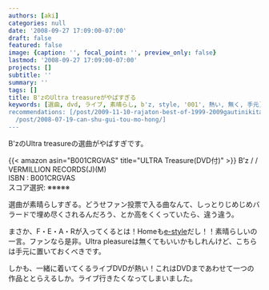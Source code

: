 ```yaml
---
authors: [aki]
categories: null
date: '2008-09-27 17:09:00-07:00'
draft: false
featured: false
image: {caption: '', focal_point: '', preview_only: false}
lastmod: '2008-09-27 17:09:00-07:00'
projects: []
subtitle: ''
summary: ''
tags: []
title: B'zのUltra treasureがやばすぎる
keywords: [選曲, dvd, ライブ, 素晴らし, b'z, style, '001', 熱い, 無く, 手元]
recommendations: [/post/2009-11-10-rajaton-best-of-1999-2009gautinikita/, /post/2020-01-05-2019-best-movie/,
  /post/2008-07-19-can-shu-gui-tou-mo-hong/]
---
```


B'zのUltra treasureの選曲がやばすぎです。  
  
 {{< amazon asin="B001CRGVAS" title="ULTRA Treasure(DVD付)" >}}
B’z / / VERMILLION RECORDS(J)(M)  
ISBN : B001CRGVAS  
スコア選択: ※※※※※  
  
選曲が素晴らしすぎる。どうせファン投票で入る曲なんて、しっとりじめじめバラードで埋め尽くされるんだろう、とか高をくくっていたら、違う違う。  
  
まさか、F・E・A・Rが入ってくるとは！Homeも[e-style](http://www5.atwiki.jp/bz-words/pages/193.html)だし！！素晴らしいの一言。ファンなら是非。Ultra pleasureは無くてもいいかもしれんけど、こちらは手元に置いておくべきです。  
  
しかも、一緒に着いてくるライブDVDが熱い！これはDVDまであわせて一つの作品ととらえるしか。ライブ行きたくなってしまいました。